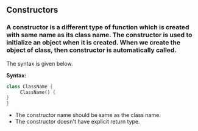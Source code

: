 ## Constructors

### A constructor is a different type of function which is created with same name as its class name. The constructor is used to initialize an object when it is created. When we create the object of class, then constructor is automatically called.

The syntax is given below.

**Syntax:**

```dart
class ClassName {  
     ClassName() {  
}  
}
```

* The constructor name should be same as the class name.
* The constructor doesn't have explicit return type.